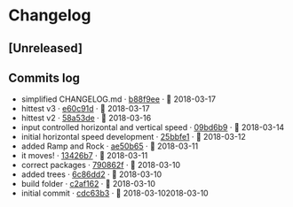 # Changelog

## [Unreleased]

## Commits log
- simplified CHANGELOG.md · [b88f9ee](http://github.com/$3/$4/commit/b88f9eeda8f66077741ad082e4b3e018c7728ad3) · 📅 2018-03-17
- hittest v3 · [e60c91d](http://github.com/$3/$4/commit/e60c91deb32df88befdcd41a34575b57688e7422) · 📅 2018-03-17
- hittest v2 · [58a53de](http://github.com/$3/$4/commit/58a53de1d50a7a8463b5159a24cc53bc202b51bb) · 📅 2018-03-16
- input controlled horizontal and vertical speed · [09bd6b9](http://github.com/$3/$4/commit/09bd6b98a13e2814beb24917ec373645a45704ca) · 📅 2018-03-14
- initial horizontal speed development · [25bbfe1](http://github.com/$3/$4/commit/25bbfe1030c16d37899a0842b031ed1885466940) · 📅 2018-03-12
- added Ramp and Rock · [ae50b65](http://github.com/$3/$4/commit/ae50b656a5da173f27052ab798fc36e63c23f410) · 📅 2018-03-11
- it moves! · [13426b7](http://github.com/$3/$4/commit/13426b720310e0ff13f088817de15e7d810d714a) · 📅 2018-03-11
- correct packages · [790862f](http://github.com/$3/$4/commit/790862f8b382cfcf5e6b8e1732601ec4323c8dd2) · 📅 2018-03-10
- added trees · [6c86dd2](http://github.com/$3/$4/commit/6c86dd25c4044a43cc2a1c3ab6645a8475006d68) · 📅 2018-03-10
- build folder · [c2af162](http://github.com/$3/$4/commit/c2af162855385b49b0eb10049dd0ff72a5650578) · 📅 2018-03-10
- initial commit ·
[cdc63b3](http://github.com/$3/$4/commit/cdc63b3a09970978768814481c7ee2543a5741ad) · 📅 2018-03-102018-03-10
